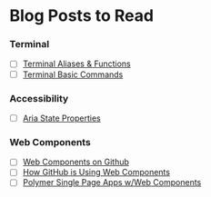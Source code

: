 # Blog Posts to Read

### Terminal
- [ ] [Terminal Aliases & Functions](http://ashleynolan.co.uk/blog/beginners-guide-to-terminal-aliases-and-functions)
- [ ] [Terminal Basic Commands](http://ashleynolan.co.uk/blog/getting-started-with-terminal)

### Accessibility
- [ ] [Aria State Properties](http://www.w3.org/TR/wai-aria/states_and_properties)

### Web Components
- [ ] [Web Components on Github](https://github.com/webcomponents)
- [ ] [How GitHub is Using Web Components](http://webcomponents.org/articles/interview-with-joshua-peek/)
- [ ] [Polymer Single Page Apps w/Web Components](https://www.polymer-project.org/articles/spa.html)